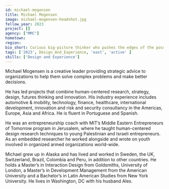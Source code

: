 ```yaml
---
id: michael-mogensen
title: Michael Mogensen
image: michael-mogensen-headshot.jpg
fellow_year: 2023
project: []
agency: ["MMC"]
hometown: 
region: 
bio_short: Curious big-picture thinker who pushes the edges of the possible to solve tough challenges.
tags: ['2023', Design_And_Experience, 'east', 'active' ]
skills: ['Design and Experience']
---
```


Michael Mogensen is a creative leader providing strategic advice to organizations to help them solve complex problems and make better decisions.

He has led projects that combine human-centered research, strategy, design, futures thinking and innovation. His industry experience includes automotive & mobility, technology, finance, healthcare, international development, innovation and risk and security consultancy in the Americas, Europe, Asia and Africa. He is fluent in Portuguese and Spanish.

He was an entrepreneurship coach with MIT’s Middle Eastern Entrepreneurs of Tomorrow program in Jerusalem, where he taught human-centered design research techniques to young Palestinian and Israeli entrepreneurs. As an embedded researcher he worked alongside and wrote on youth involved in organized armed organizations world-wide. 

Michael grew up in Alaska and has lived and worked in Sweden, the UK, Switzerland, Brazil, Colombia and Peru, in addition to other countries. He holds a Master’s in Interaction Design from Goldsmiths, University of London, a Master’s in Development Management from the American University and a Bachelor’s in Latin American Studies from New York University. He lives in Washington, DC with his husband Alex.